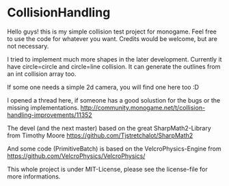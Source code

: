 # CollisionHandling
Hello guys!
this is my simple collision test project for monogame.
Feel free to use the code for whatever you want. Credits would be welcome, but are not necessary.

I tried to implement much more shapes in the later development. Currently it have circle=circle and circle=line collision. It can generate the outlines from an int collision array too.

If some one needs a simple 2d camera, you will find one here too :D

I opened a thread here, if someone has a good solustion for the bugs or the missing implementations.
http://community.monogame.net/t/collision-handling-improvements/11352

The devel (and the next master) based on the great SharpMath2-Library from Timothy Moore
https://github.com/Tjstretchalot/SharpMath2

And some code (PrimitiveBatch) is based on the VelcroPhysics-Engine from 
https://github.com/VelcroPhysics/VelcroPhysics/

This whole project is under MIT-License, please see the license-file for more informations.
